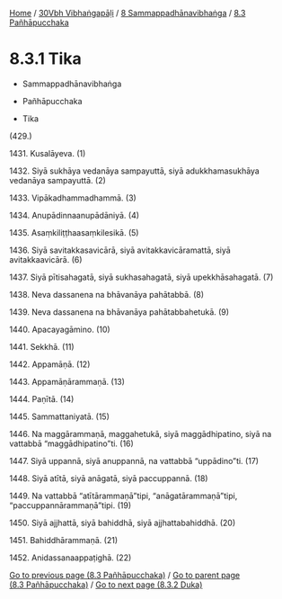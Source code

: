 
[Home](/) / [30Vbh Vibhaṅgapāḷi](../../../30Vbh.md) / [8 Sammappadhānavibhaṅga](../../8.md) / [8.3 Pañhāpucchaka](../8.3.md)

# 8.3.1 Tika

* Sammappadhānavibhaṅga

* Pañhāpucchaka

* Tika

(429.)

1431\. Kusalāyeva. (1)

1432\. Siyā sukhāya vedanāya sampayuttā, siyā adukkhamasukhāya vedanāya sampayuttā. (2)

1433\. Vipākadhammadhammā. (3)

1434\. Anupādinnaanupādāniyā. (4)

1435\. Asaṃkiliṭṭhaasaṃkilesikā. (5)

1436\. Siyā savitakkasavicārā, siyā avitakkavicāramattā, siyā avitakkaavicārā. (6)

1437\. Siyā pītisahagatā, siyā sukhasahagatā, siyā upekkhāsahagatā. (7)

1438\. Neva dassanena na bhāvanāya pahātabbā. (8)

1439\. Neva dassanena na bhāvanāya pahātabbahetukā. (9)

1440\. Apacayagāmino. (10)

1441\. Sekkhā. (11)

1442\. Appamāṇā. (12)

1443\. Appamāṇārammaṇā. (13)

1444\. Paṇītā. (14)

1445\. Sammattaniyatā. (15)

1446\. Na maggārammaṇā, maggahetukā, siyā maggādhipatino, siyā na vattabbā “maggādhipatino”ti. (16)

1447\. Siyā uppannā, siyā anuppannā, na vattabbā “uppādino”ti. (17)

1448\. Siyā atītā, siyā anāgatā, siyā paccuppannā. (18)

1449\. Na vattabbā “atītārammaṇā”tipi, “anāgatārammaṇā”tipi, “paccuppannārammaṇā”tipi. (19)

1450\. Siyā ajjhattā, siyā bahiddhā, siyā ajjhattabahiddhā. (20)

1451\. Bahiddhārammaṇā. (21)

1452\. Anidassanaappaṭighā. (22)

[Go to previous page (8.3 Pañhāpucchaka)](../8.3.md) / [Go to parent page (8.3 Pañhāpucchaka)](../8.3.md) / [Go to next page (8.3.2 Duka)](8.3.2.md)


